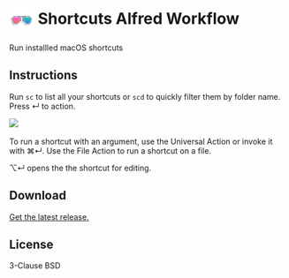# <img src='Workflow/icon.png' width='45' align='center' alt='icon'> Shortcuts Alfred Workflow

Run installled macOS shortcuts

## Instructions

Run `sc` to list all your shortcuts or `scd` to quickly filter them by folder name. Press ↵ to action.

![](https://i.imgur.com/SJ80pBy.png)

To run a shortcut with an argument, use the Universal Action or invoke it with ⌘↵. Use the File Action to run a shortcut on a file.

⌥↵ opens the the shortcut for editing.

## Download

[Get the latest release.](https://github.com/alfredapp/shortcuts-workflow/releases/latest/download/Shortcuts.alfredworkflow)

## License

3-Clause BSD
